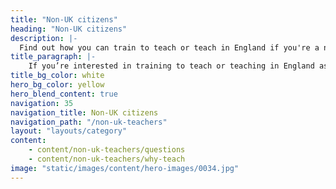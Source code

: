 ```yaml
---
title: "Non-UK citizens"
heading: "Non-UK citizens"
description: |-
  Find out how you can train to teach or teach in England if you're a non-UK citizen.
title_paragraph: |-
    If you’re interested in training to teach or teaching in England as an international citizen, we can help you understand your next steps.
title_bg_color: white
hero_bg_color: yellow
hero_blend_content: true
navigation: 35
navigation_title: Non-UK citizens
navigation_path: "/non-uk-teachers"
layout: "layouts/category"
content:
    - content/non-uk-teachers/questions
    - content/non-uk-teachers/why-teach
image: "static/images/content/hero-images/0034.jpg"
---
```



